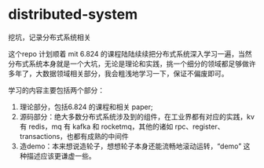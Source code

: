 # distributed-system
挖坑，记录分布式系统相关

这个repo 计划顺着 mit 6.824 的课程陆陆续续把分布式系统深入学习一遍，当然分布式系统本身就是一个大坑，无论是理论和实践，挑一个细分的领域都足够做许多年了，大数据领域相关部分，我会粗浅地学习一下，保证不偏废即可。

学习的内容主要包括两个部分：
1. 理论部分，包括6.824 的课程和相关 paper;
2. 源码部分：绝大多数分布式系统涉及到的组件，在工业界都有对应的实践，kv 有 redis，mq 有 kafka 和 rocketmq，其他的诸如 rpc、register、transactions，也都有成熟的中间件
3. 造demo：本来想说造轮子，想想轮子本身还能流畅地滚动运转，“demo” 这种描述应该更谦虚一些。


